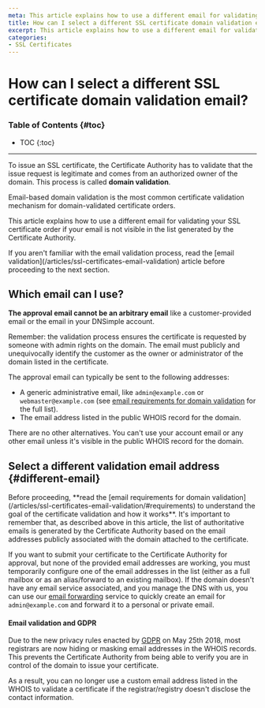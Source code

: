 ```yaml
---
meta: This article explains how to use a different email for validating the SSL certificate.
title: How can I select a different SSL certificate domain validation email?
excerpt: This article explains how to use a different email for validating the SSL certificate.
categories:
- SSL Certificates
---
```


# How can I select a different SSL certificate domain validation email?

### Table of Contents {#toc}

* TOC
{:toc}

---

To issue an SSL certificate, the Certificate Authority has to validate that the issue request is legitimate and comes from an authorized owner of the domain. This process is called **domain validation**.

Email-based domain validation is the most common certificate validation mechanism for domain-validated certificate orders.

This article explains how to use a different email for validating your SSL certificate order if your email is not visible in the list generated by the Certificate Authority.

<info>
If you aren't familiar with the email validation process, read the [email validation](/articles/ssl-certificates-email-validation) article before proceeding to the next section.
</info>


## Which email can I use?

**The approval email cannot be an arbitrary email** like a customer-provided email or the email in your DNSimple account.

<note>
Remember: the validation process ensures the certificate is requested by someone with admin rights on the domain. The email must publicly and unequivocally identify the customer as the owner or administrator of the domain listed in the certificate.
</note>

The approval email can typically be sent to the following addresses:

- A generic administrative email, like `admin@example.com` or `webmaster@example.com` (see [email requirements for domain validation](/articles/ssl-certificates-email-validation/#requirements) for the full list).
- The email address listed in the public WHOIS record for the domain.

<warning>
There are no other alternatives. You can't use your account email or any other email unless it's visible in the public WHOIS record for the domain.
</warning>


## Select a different validation email address {#different-email}

<note>
Before proceeding, **read the [email requirements for domain validation](/articles/ssl-certificates-email-validation/#requirements) to understand the goal of the certificate validation and how it works**. It's important to remember that, as described above in this article, the list of authoritative emails is generated by the Certificate Authority based on the email addresses publicly associated with the domain attached to the certificate.
</note>

If you want to submit your certificate to the Certificate Authority for approval, but none of the provided email addresses are working, you must temporarily configure one of the email addresses in the list (either as a full mailbox or as an alias/forward to an existing mailbox). If the domain doesn't have any email service associated, and you manage the DNS with us, you can use our [email forwarding](/articles/email-forwarding) service to quickly create an email for `admin@example.com` and forward it to a personal or private email.

<note>

#### Email validation and GDPR

Due to the new privacy rules enacted by [GDPR](https://en.wikipedia.org/wiki/General_Data_Protection_Regulation) on May 25th 2018, most registrars are now hiding or masking email addresses in the WHOIS records. This prevents the Certificate Authority from being able to verify you are in control of the domain to issue your certificate.

As a result, you can no longer use a custom email address listed in the WHOIS to validate a certificate if the registrar/registry doesn't disclose the contact information.

</note>
